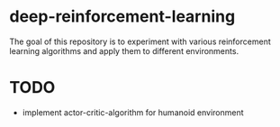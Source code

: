 # deep-reinforcement-learning

The goal of this repository is to experiment 
with various reinforcement learning algorithms
and apply them to different environments.

# TODO
- implement actor-critic-algorithm for humanoid environment

